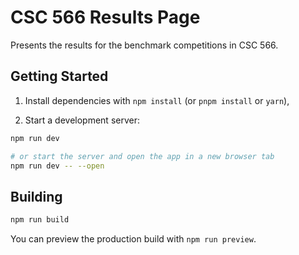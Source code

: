 # CSC 566 Results Page

Presents the results for the benchmark competitions in CSC 566.

## Getting Started

1. Install dependencies with `npm install` (or `pnpm install` or `yarn`),

2. Start a development server:

```bash
npm run dev

# or start the server and open the app in a new browser tab
npm run dev -- --open
```

## Building

```bash
npm run build
```

You can preview the production build with `npm run preview`.
